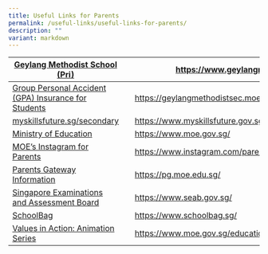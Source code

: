 ```yaml
---
title: Useful Links for Parents
permalink: /useful-links/useful-links-for-parents/
description: ""
variant: markdown
---
```

| [Geylang Methodist School (Pri)](https://www.geylangmethodistpri.moe.edu.sg/) |  | https://www.geylangmethodistpri.moe.edu.sg/ |
| -------- | -------- | -------- |
| [Group Personal Accident (GPA) Insurance for Students](https://geylangmethodistsec.moe.edu.sg/GPA/)    |     | https://geylangmethodistsec.moe.edu.sg/GPA/     |
| [myskillsfuture.sg/secondary](https://www.myskillsfuture.gov.sg/content/student/en/secondary.html)   |      | https://www.myskillsfuture.gov.sg/content/student/en/secondary.html     |
| [Ministry of Education](https://www.moe.gov.sg/)    |      | https://www.moe.gov.sg/     |
| [MOE’s Instagram for Parents](https://www.instagram.com/parentingwith.moesg/)     |      | https://www.instagram.com/parentingwith.moesg/     |
| [Parents Gateway Information](https://pg.moe.edu.sg/)     |      | https://pg.moe.edu.sg/     |
| [Singapore Examinations and Assessment Board](https://www.seab.gov.sg/)     |      | https://www.seab.gov.sg/     |
| [SchoolBag](https://www.schoolbag.sg/)    |      | https://www.schoolbag.sg/     |
| [Values in Action: Animation Series](https://www.moe.gov.sg/education/secondary/values-in-action)    |      | https://www.moe.gov.sg/education/secondary/values-in-action     |